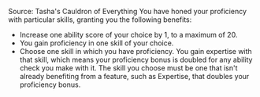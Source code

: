 Source: Tasha's Cauldron of Everything
You have honed your proficiency with particular skills, granting you the following benefits:
* Increase one ability score of your choice by 1, to a maximum of 20.
* You gain proficiency in one skill of your choice.
* Choose one skill in which you have proficiency. You gain expertise with that skill, which means your proficiency bonus is doubled for any ability check you make with it. The skill you choose must be one that isn't already benefiting from a feature, such as Expertise, that doubles your proficiency bonus.